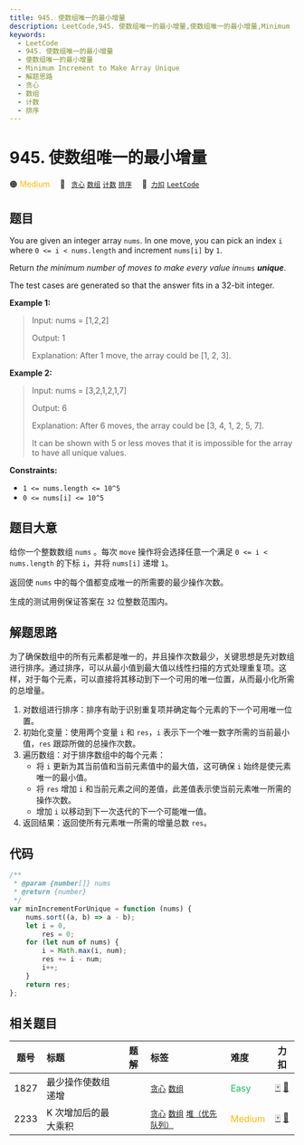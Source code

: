 ```yaml
---
title: 945. 使数组唯一的最小增量
description: LeetCode,945. 使数组唯一的最小增量,使数组唯一的最小增量,Minimum Increment to Make Array Unique,解题思路,贪心,数组,计数,排序
keywords:
  - LeetCode
  - 945. 使数组唯一的最小增量
  - 使数组唯一的最小增量
  - Minimum Increment to Make Array Unique
  - 解题思路
  - 贪心
  - 数组
  - 计数
  - 排序
---
```


# 945. 使数组唯一的最小增量

🟠 <font color=#ffb800>Medium</font>&emsp; 🔖&ensp; [`贪心`](/tag/greedy.md) [`数组`](/tag/array.md) [`计数`](/tag/counting.md) [`排序`](/tag/sorting.md)&emsp; 🔗&ensp;[`力扣`](https://leetcode.cn/problems/minimum-increment-to-make-array-unique) [`LeetCode`](https://leetcode.com/problems/minimum-increment-to-make-array-unique)

## 题目

You are given an integer array `nums`. In one move, you can pick an index `i`
where `0 <= i < nums.length` and increment `nums[i]` by `1`.

Return _the minimum number of moves to make every value in_`nums`
_**unique**_.

The test cases are generated so that the answer fits in a 32-bit integer.

**Example 1:**

> Input: nums = [1,2,2]
>
> Output: 1
>
> Explanation: After 1 move, the array could be [1, 2, 3].

**Example 2:**

> Input: nums = [3,2,1,2,1,7]
>
> Output: 6
>
> Explanation: After 6 moves, the array could be [3, 4, 1, 2, 5, 7].
>
> It can be shown with 5 or less moves that it is impossible for the array to have all unique values.

**Constraints:**

- `1 <= nums.length <= 10^5`
- `0 <= nums[i] <= 10^5`

## 题目大意

给你一个整数数组 `nums` 。每次 `move` 操作将会选择任意一个满足 `0 <= i < nums.length` 的下标 `i`，并将 `nums[i]` 递增 `1`。

返回使 `nums` 中的每个值都变成唯一的所需要的最少操作次数。

生成的测试用例保证答案在 `32` 位整数范围内。

## 解题思路

为了确保数组中的所有元素都是唯一的，并且操作次数最少，关键思想是先对数组进行排序。通过排序，可以从最小值到最大值以线性扫描的方式处理重复项。这样，对于每个元素，可以直接将其移动到下一个可用的唯一位置，从而最小化所需的总增量。

1. 对数组进行排序：排序有助于识别重复项并确定每个元素的下一个可用唯一位置。
2. 初始化变量：使用两个变量 `i` 和 `res`，`i` 表示下一个唯一数字所需的当前最小值，`res` 跟踪所做的总操作次数。
3. 遍历数组：对于排序数组中的每个元素：
   - 将 `i` 更新为其当前值和当前元素值中的最大值，这可确保 `i` 始终是使元素唯一的最小值。
   - 将 `res` 增加 `i` 和当前元素之间的差值，此差值表示使当前元素唯一所需的操作次数。
   - 增加 `i` 以移动到下一次迭代的下一个可能唯一值。
4. 返回结果：返回使所有元素唯一所需的增量总数 `res`。

## 代码

```javascript
/**
 * @param {number[]} nums
 * @return {number}
 */
var minIncrementForUnique = function (nums) {
	nums.sort((a, b) => a - b);
	let i = 0,
		res = 0;
	for (let num of nums) {
		i = Math.max(i, num);
		res += i - num;
		i++;
	}
	return res;
};
```

## 相关题目

<!-- prettier-ignore -->
| 题号 | 标题 | 题解 | 标签 | 难度 | 力扣 |
| :------: | :------ | :------: | :------ | :------ | :------: |
| 1827 | 最少操作使数组递增 |  |  [`贪心`](/tag/greedy.md) [`数组`](/tag/array.md) | <font color=#15bd66>Easy</font> | [🀄️](https://leetcode.cn/problems/minimum-operations-to-make-the-array-increasing) [🔗](https://leetcode.com/problems/minimum-operations-to-make-the-array-increasing) |
| 2233 | K 次增加后的最大乘积 |  |  [`贪心`](/tag/greedy.md) [`数组`](/tag/array.md) [`堆（优先队列）`](/tag/heap-priority-queue.md) | <font color=#ffb800>Medium</font> | [🀄️](https://leetcode.cn/problems/maximum-product-after-k-increments) [🔗](https://leetcode.com/problems/maximum-product-after-k-increments) |